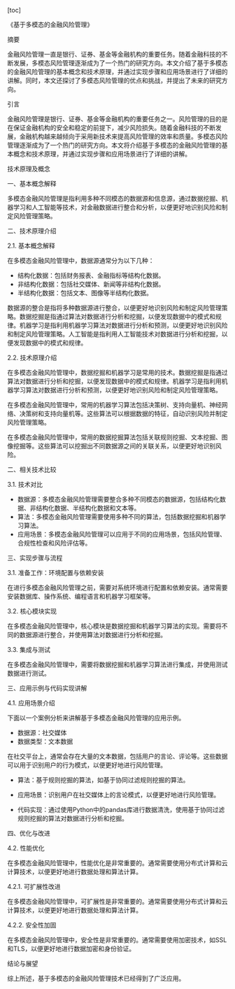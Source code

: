 
[toc]                    
                
                
《基于多模态的金融风险管理》

摘要

金融风险管理一直是银行、证券、基金等金融机构的重要任务。随着金融科技的不断发展，多模态风险管理逐渐成为了一个热门的研究方向。本文介绍了基于多模态的金融风险管理的基本概念和技术原理，并通过实现步骤和应用场景进行了详细的讲解。同时，本文还探讨了多模态风险管理的优点和挑战，并提出了未来的研究方向。

引言

金融风险管理是银行、证券、基金等金融机构的重要任务之一。风险管理的目的是在保证金融机构的安全和稳定的前提下，减少风险损失。随着金融科技的不断发展，金融机构越来越倾向于采用新技术来提高风险管理的效率和质量。多模态风险管理逐渐成为了一个热门的研究方向。本文将介绍基于多模态的金融风险管理的基本概念和技术原理，并通过实现步骤和应用场景进行了详细的讲解。

技术原理及概念

一、基本概念解释

多模态金融风险管理是指利用多种不同模态的数据源和信息源，通过数据挖掘、机器学习和人工智能等技术，对金融数据进行整合和分析，以便更好地识别风险和制定风险管理策略。

二、技术原理介绍

2.1. 基本概念解释

在多模态金融风险管理中，数据源通常分为以下几种：

- 结构化数据：包括财务报表、金融指标等结构化数据。
- 非结构化数据：包括社交媒体、新闻等非结构化数据。
- 半结构化数据：包括文本、图像等半结构化数据。

数据源的整合是指将多种数据源进行整合，以便更好地识别风险和制定风险管理策略。数据挖掘是指通过算法对数据进行分析和挖掘，以便发现数据中的模式和规律。机器学习是指利用机器学习算法对数据进行分析和预测，以便更好地识别风险和制定风险管理策略。人工智能是指利用人工智能技术对数据进行分析和挖掘，以便发现数据中的模式和规律。

2.2. 技术原理介绍

在多模态金融风险管理中，数据挖掘和机器学习是常用的技术。数据挖掘是指通过算法对数据进行分析和挖掘，以便发现数据中的模式和规律。机器学习是指利用机器学习算法对数据进行分析和预测，以便更好地识别风险和制定风险管理策略。

在多模态金融风险管理中，常用的机器学习算法包括决策树、支持向量机、神经网络、决策树和支持向量机等。这些算法可以根据数据的特征，自动识别风险并制定风险管理策略。

在多模态金融风险管理中，常用的数据挖掘算法包括关联规则挖掘、文本挖掘、图像挖掘等。这些算法可以挖掘出不同数据源之间的关联关系，以便更好地识别风险。

二、相关技术比较

3.1. 技术对比

- 数据源：多模态金融风险管理需要整合多种不同模态的数据源，包括结构化数据、非结构化数据、半结构化数据和文本等。
- 算法：多模态金融风险管理需要使用多种不同的算法，包括数据挖掘和机器学习算法。
- 应用场景：多模态金融风险管理可以应用于不同的应用场景，包括风险管理、合规性检查和风险评估等。

三、实现步骤与流程

3.1. 准备工作：环境配置与依赖安装

在进行多模态金融风险管理之前，需要对系统环境进行配置和依赖安装。通常需要安装数据库、操作系统、编程语言和机器学习框架等。

3.2. 核心模块实现

在多模态金融风险管理中，核心模块是数据挖掘和机器学习算法的实现。需要将不同的数据源进行整合，并使用算法对数据进行分析和挖掘。

3.3. 集成与测试

在多模态金融风险管理中，需要将数据挖掘和机器学习算法进行集成，并使用测试数据进行测试。

三、应用示例与代码实现讲解

4.1. 应用场景介绍

下面以一个案例分析来讲解基于多模态金融风险管理的应用示例。

- 数据源：社交媒体
- 数据类型：文本数据

在社交平台上，通常会存在大量的文本数据，包括用户的言论、评论等。这些数据可以用于识别用户的行为模式，以便更好地进行风险管理。

- 算法：基于规则挖掘的算法，如基于协同过滤规则挖掘的算法。
- 应用场景：识别用户在社交媒体上的言论模式，以便更好地进行风险管理。

- 代码实现：通过使用Python中的pandas库进行数据清洗，使用基于协同过滤规则挖掘的算法对数据进行分析和挖掘。

四、优化与改进

4.2. 性能优化

在多模态金融风险管理中，性能优化是非常重要的。通常需要使用分布式计算和云计算技术，以便更好地进行数据处理和算法计算。

4.2.1. 可扩展性改进

在多模态金融风险管理中，可扩展性是非常重要的。通常需要使用分布式计算和云计算技术，以便更好地进行数据处理和算法计算。

4.2.2. 安全性加固

在多模态金融风险管理中，安全性是非常重要的。通常需要使用加密技术，如SSL和TLS，以便更好地进行数据加密和身份验证。

结论与展望

综上所述，基于多模态的金融风险管理技术已经得到了广泛应用。

